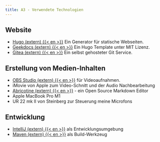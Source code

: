 ```yaml
---
title: A3 - Verwendete Technologien
---
```


## Website
- <a href="https://www.gohugo.io" target="_blank">Hugo (extern) {{< en >}}</a> Ein Generator für statische Webseiten.
- <a href="https://geekdocs.de/" target="_blank">Geekdocs (extern) {{< en >}}</a> Ein Hugo Template unter MIT Lizenz.
- <a href="https://gitea.io/en-us/" target="_blank">Gitea (extern) {{< en >}}</a> Ein selbst gehosteter Git Service.

## Erstellung von Medien-Inhalten
- <a href="https://obsproject.com/" target="_blank">OBS Studio (extern) {{< en >}}</a> für Videoaufnahmen.
- iMovie von Apple zum Video-Schnitt und der Audio Nachbearbeitung
- <a href="https://abricotine.brrd.fr/" target="_blank">Abricotine (extern) {{< en >}}</a> - ein Open Source Markdown Editor
- Apple MacBook Pro M1
- UR 22 mk II von Steinberg zur Steuerung meine Microfons

## Entwicklung
- <a href="https://www.jetbrains.com/idea/" target="_blank">IntelliJ (extern) {{< en >}}</a> als Entwicklungsumgebung
- <a href="https://maven.apache.org/" target="_blank">Maven (extern) {{< en >}}</a> als Build-Werkzeug


